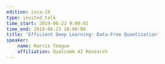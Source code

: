 ```yaml
---
edition: isca-19
type: invited_talk
time_start: 2019-06-23 9:00:01
time_end: 2019-06-23 10:00:00
title: 'Efficient Deep Learning: Data-Free Quantization'
speaker:
    name: Harris Teague
    affiliation: Qualcomm AI Research
---
```

